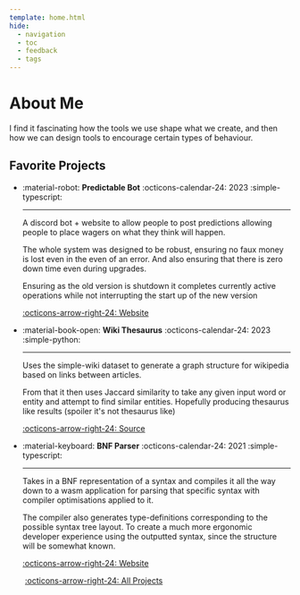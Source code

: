 ```yaml
---
template: home.html
hide:
  - navigation
  - toc
  - feedback
  - tags
---
```


# About Me

I find it fascinating how the tools we use shape what we create, and then how we can design tools to encourage certain types of behaviour.

## Favorite Projects

<div class="card-grid project" actionable markdown>

- <span>:material-robot: __Predictable Bot__
    <span class="date">:octicons-calendar-24: 2023</span></span>
    <span>:simple-typescript:</span>

    ---

    A discord bot + website to allow people to post predictions allowing people to place wagers on what they think will happen.

    The whole system was designed to be robust, ensuring no faux money is lost even in the even of an error.
    And also ensuring that there is zero down time even during upgrades.

    Ensuring as the old version is shutdown it completes currently active operations while not interrupting the start up of the new version

    [:octicons-arrow-right-24: Website](https://predictable.ajanibilby.com/)

- <span>:material-book-open: __Wiki Thesaurus__
    <span class="date">:octicons-calendar-24: 2023</span></span>
    <span>:simple-python:</span>

    ---

    Uses the simple-wiki dataset to generate a graph structure for wikipedia based on links between articles.

    From that it then uses Jaccard similarity to take any given input word or entity and attempt to find similar entities.
    Hopefully producing thesaurus like results (spoiler it's not thesaurus like)

    [:octicons-arrow-right-24: Source](https://github.com/AjaniBilby/wiki-thesaurus)

- <span>:material-keyboard: __BNF Parser__
    <span class="date">:octicons-calendar-24: 2021</span></span>
    <span>:simple-typescript:</span>

    ---

    Takes in a BNF representation of a syntax and compiles it all the way down to a wasm application for parsing that specific syntax with compiler optimisations applied to it.
    
    The compiler also generates type-definitions corresponding to the possible syntax tree layout.
    To create a much more ergonomic developer experience using the outputted syntax, since the structure will be somewhat known.

    [:octicons-arrow-right-24: Website](https://bnf-parser.ajanibilby.com)

</div>

<div markdown style="margin-left: 2em">

  [:octicons-arrow-right-24: All Projects](/project)

</div>